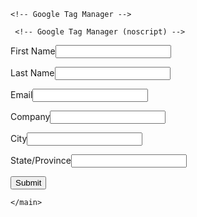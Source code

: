 <html lang="en-US">
  <head>
    
    <!-- Google Tag Manager -->
<script>(function(w,d,s,l,i){w[l]=w[l]||[];w[l].push({'gtm.start':
new Date().getTime(),event:'gtm.js'});var f=d.getElementsByTagName(s)[0],
j=d.createElement(s),dl=l!='dataLayer'?'&l='+l:'';j.async=true;j.src=
'https://www.googletagmanager.com/gtm.js?id='+i+dl;f.parentNode.insertBefore(j,f);
})(window,document,'script','dataLayer','GTM-TXFTDNK');</script>
<!-- End Google Tag Manager -->
    
  </head>
  <body>
    
     <!-- Google Tag Manager (noscript) -->
<noscript><iframe src="https://www.googletagmanager.com/ns.html?id=GTM-TXFTDNK" height="0" width="0" style="display:none;visibility:hidden"></iframe></noscript>
<!-- End Google Tag Manager (noscript) -->
   
<!--  ----------------------------------------------------------------------  -->
<!--  NOTE: Please add the following <META> element to your page <HEAD>.      -->
<!--  If necessary, please modify the charset parameter to specify the        -->
<!--  character set of your HTML page.                                        -->
<!--  ----------------------------------------------------------------------  -->

<!-- <meta http-equiv="Content-type" content="text/html; charset=UTF-8"
   -->
  
   
 
<!--  ----------------------------------------------------------------------  -->
<!--  NOTE: Please add the following <FORM> element to your page.             -->
<!--  ----------------------------------------------------------------------  -->

<form action="https://webto.salesforce.com/servlet/servlet.WebToLead?encoding=UTF-8" method="POST">

<input type="hidden" name="oid" value="00D5i0000011LCB" />
<input type="hidden" name="retURL" value="http://" />

<!--  ----------------------------------------------------------------------  -->
<!--  NOTE: These fields are optional debugging elements. Please uncomment    -->
<!--  these lines if you wish to test in debug mode.                          -->
<!--  <input type="hidden" name="debug" value=1>                              -->
<!--  <input type="hidden" name="debugEmail"                                  -->
<!--  value="srujan.rajanalli@zensar.com">                                    -->
<!--  ----------------------------------------------------------------------  -->

<label for="first_name">First Name</label><input id="first_name" maxlength="40" name="first_name" size="20" type="text" /><br />

<label for="last_name">Last Name</label><input id="last_name" maxlength="80" name="last_name" size="20" type="text" /><br />

<label for="email">Email</label><input id="email" maxlength="80" name="email" size="20" type="text" /><br />

<label for="company">Company</label><input id="company" maxlength="40" name="company" size="20" type="text" /><br />

<label for="city">City</label><input id="city" maxlength="40" name="city" size="20" type="text" /><br />

<label for="state">State/Province</label><input id="state" maxlength="20" name="state" size="20" type="text" /><br />

<input type="submit" name="submit" />

</form>
    
    </main>
  </body>
</html>
